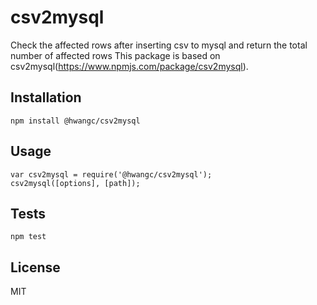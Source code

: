 csv2mysql
=========

Check the affected rows after inserting csv to mysql and return the total number of affected rows
This package is based on csv2mysql(https://www.npmjs.com/package/csv2mysql).

## Installation

  `npm install @hwangc/csv2mysql`

## Usage

    var csv2mysql = require('@hwangc/csv2mysql');
    csv2mysql([options], [path]);

## Tests

  `npm test`

## License
  
MIT